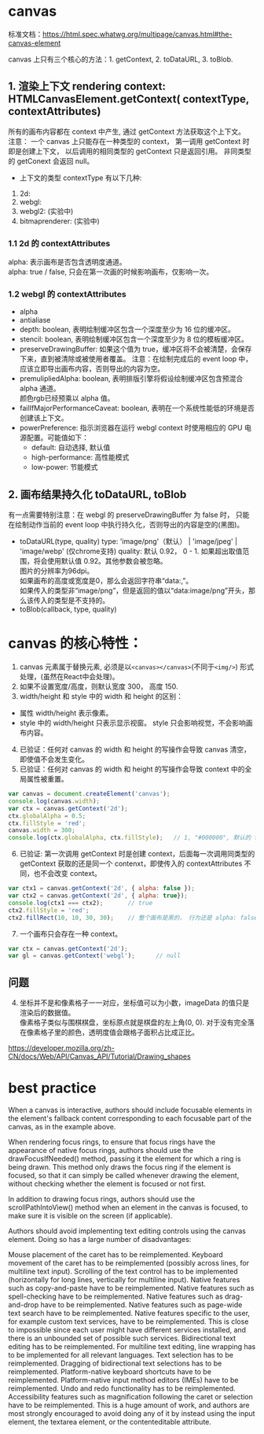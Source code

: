# canvas 
标准文档：https://html.spec.whatwg.org/multipage/canvas.html#the-canvas-element  

canvas 上只有三个核心的方法：1. getContext, 2. toDataURL, 3. toBlob. 


## 1. 渲染上下文 rendering context: HTMLCanvasElement.getContext( contextType, contextAttributes)
所有的画布内容都在 context 中产生, 通过 getContext 方法获取这个上下文。     
注意： 一个 canvas 上只能存在一种类型的 context， 第一调用 getContext 时即是创建上下文， 以后调用的相同类型的 getContext 只是返回引用。 非同类型的 getConext 会返回 null。  

* 上下文的类型 contextType 有以下几种:
1. 2d: 
2. webgl: 
3. webgl2: (实验中)
4. bitmaprenderer: (实验中)

### 1.1 2d 的 contextAttributes
alpha: 表示画布是否包含透明度通道。   
alpha: true / false, 只会在第一次画的时候影响画布，仅影响一次。     

### 1.2 webgl 的 contextAttributes
* alpha
* antialiase
* depth: boolean, 表明绘制缓冲区包含一个深度至少为 16 位的缓冲区。  
* stencil: boolean, 表明绘制缓冲区包含一个深度至少为 8 位的模板缓冲区。  
* preserveDrawingBuffer: 如果这个值为 true，缓冲区将不会被清楚，会保存下来，直到被清除或被使用者覆盖。
注意：在绘制完成后的 event loop 中，应该立即导出画布内容，否则导出的内容为空。
* premulipliedAlpha: boolean, 表明排版引擎将假设绘制缓冲区包含预混合 alpha 通道。   
颜色rgb已经预乘以 alpha 值。
* failIfMajorPerformanceCaveat: boolean, 表明在一个系统性能低的环境是否创建该上下文。  
* powerPreference: 指示浏览器在运行 webgl context 时使用相应的 GPU 电源配置。可能值如下：
  * default: 自动选择, 默认值
  * high-performance: 高性能模式
  * low-power: 节能模式


## 2. 画布结果持久化 toDataURL, toBlob  
有一点需要特别注意：在 webgl 的 preserveDrawingBuffer 为 false 时， 只能在绘制动作当前的 event loop 中执行持久化，否则导出的内容是空的(黑图)。    
* toDataURL(type, quality)
type: 'image/png'（默认） | 'image/jpeg' | 'image/webp' (仅chrome支持)
quality: 默认 0.92， 0 - 1. 如果超出取值范围，将会使用默认值 0.92。其他参数会被忽略。  
图片的分辨率为96dpi。   
如果画布的高度或宽度是0，那么会返回字符串“data:,”。   
如果传入的类型非“image/png”，但是返回的值以“data:image/png”开头，那么该传入的类型是不支持的。   
* toBlob(callback, type, quality)


# canvas 的核心特性：

1. canvas 元素属于替换元素, 必须是以` <canvas></canvas> `(不同于`<img/>`) 形式处理，(虽然在React中会处理)。
2. 如果不设置宽度/高度，则默认宽度 300， 高度 150.
3. width/height 和 style 中的 width 和 height 的区别： 
* 属性 width/height 表示像素。
* style 中的 width/height 只表示显示视窗。 style 只会影响视觉，不会影响画布内容。   


4. 已验证：任何对 canvas 的 width 和 height 的写操作会导致 canvas 清空，即使值不会发生变化。 
5. 已验证：任何对 canvas 的 width 和 height 的写操作会导致 context 中的全局属性被重置。 
```js
var canvas = document.createElement('canvas');
console.log(canvas.width);
var ctx = canvas.getContext('2d');
ctx.globalAlpha = 0.5;
ctx.fillStyle = 'red';
canvas.width = 300;
console.log(ctx.globalAlpha, ctx.fillStyle);   // 1, "#000000", 默认的 fillStyle 是黑色
```

6. 已验证: 第一次调用 getContext 时是创建 context，后面每一次调用同类型的 getContext 获取的还是同一个 contenxt，即使传入的 contextAttributes 不同，也不会改变 context。     
```js
var ctx1 = canvas.getContext('2d', { alpha: false });
var ctx2 = canvas.getContext('2d', { alpha: true});
console.log(ctx1 === ctx2);       // true
ctx2.fillStyle = 'red';
ctx2.fillRect(10, 10, 30, 30);    // 整个画布是黑的， 行为还是 alpha: false
```

7. 一个画布只会存在一种 context。
```js
var ctx = canvas.getContext('2d');
var gl = canvas.getContext('webgl');      // null
```













## 问题


4. 坐标并不是和像素格子一一对应，坐标值可以为小数，imageData 的值只是渲染后的数据值。  
像素格子类似与围棋棋盘，坐标原点就是棋盘的左上角(0, 0). 对于没有完全落在像素格子里的颜色，透明度值会跟格子面积占比成正比。  






https://developer.mozilla.org/zh-CN/docs/Web/API/Canvas_API/Tutorial/Drawing_shapes


# best practice 
When a canvas is interactive, authors should include focusable elements in the element's fallback content corresponding to each focusable part of the canvas, as in the example above.

When rendering focus rings, to ensure that focus rings have the appearance of native focus rings, authors should use the drawFocusIfNeeded() method, passing it the element for which a ring is being drawn. This method only draws the focus ring if the element is focused, so that it can simply be called whenever drawing the element, without checking whether the element is focused or not first.

In addition to drawing focus rings, authors should use the scrollPathIntoView() method when an element in the canvas is focused, to make sure it is visible on the screen (if applicable).

Authors should avoid implementing text editing controls using the canvas element. Doing so has a large number of disadvantages:

Mouse placement of the caret has to be reimplemented.
Keyboard movement of the caret has to be reimplemented (possibly across lines, for multiline text input).
Scrolling of the text control has to be implemented (horizontally for long lines, vertically for multiline input).
Native features such as copy-and-paste have to be reimplemented.
Native features such as spell-checking have to be reimplemented.
Native features such as drag-and-drop have to be reimplemented.
Native features such as page-wide text search have to be reimplemented.
Native features specific to the user, for example custom text services, have to be reimplemented. This is close to impossible since each user might have different services installed, and there is an unbounded set of possible such services.
Bidirectional text editing has to be reimplemented.
For multiline text editing, line wrapping has to be implemented for all relevant languages.
Text selection has to be reimplemented.
Dragging of bidirectional text selections has to be reimplemented.
Platform-native keyboard shortcuts have to be reimplemented.
Platform-native input method editors (IMEs) have to be reimplemented.
Undo and redo functionality has to be reimplemented.
Accessibility features such as magnification following the caret or selection have to be reimplemented.
This is a huge amount of work, and authors are most strongly encouraged to avoid doing any of it by instead using the input element, the textarea element, or the contenteditable attribute.

